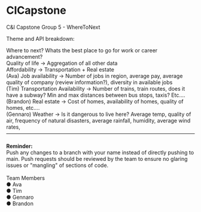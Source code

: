 # CICapstone
C&amp;I Capstone Group 5 - WhereToNext

Theme and API breakdown:

Where to next? Whats the best place to go for work or career advancement?
	<br />Quality of life -> Aggregation of all other data
	<br />Affordability -> Transportation + Real estate
	<br />(Ava) Job availability -> Number of jobs in region, average pay, average quality of company (review information?), diversity in available jobs
	<br />(Tim) Transportation Availability -> Number of trains, train routes, does it have a subway? Min and max distances between bus stops, taxis? Etc....
	<br />(Brandon)  Real estate -> Cost of homes, availability of homes, quality of homes, etc….
	<br />(Gennaro) Weather -> Is it dangerous to live here? Average temp, quality of air, frequency of natural disasters, average rainfall, humidity, average wind rates,
<br />————————————————————————————————————
<br />
<br />**Reminder:**
<br />Push any changes to a branch with your name instead of directly pushing to main. Push requests should be reviewed by the team to ensure no glaring issues or "mangling" of sections of code.
<br />
<br />Team Members
	<br />●	Ava
	<br />●	Tim
	<br />●	Gennaro
  	<br />●	Brandon
